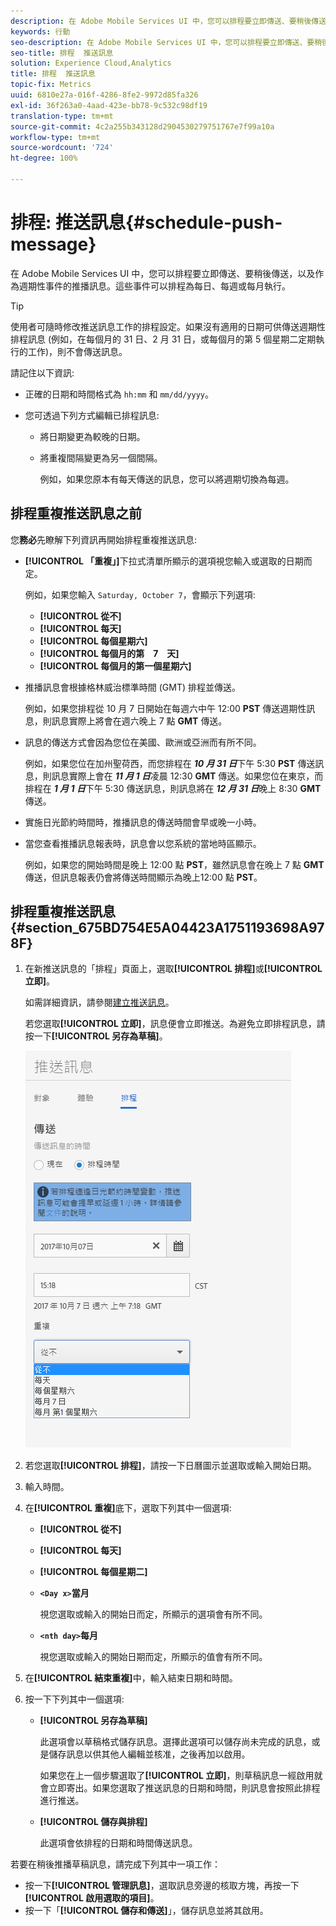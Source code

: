 ```yaml
---
description: 在 Adobe Mobile Services UI 中，您可以排程要立即傳送、要稍後傳送，以及作為週期性事件的推播訊息。這些事件可以排程為每日、每週或每月執行。
keywords: 行動
seo-description: 在 Adobe Mobile Services UI 中，您可以排程要立即傳送、要稍後傳送，以及作為週期性事件的推播訊息。這些事件可以排程為每日、每週或每月執行。
seo-title: 排程  推送訊息
solution: Experience Cloud,Analytics
title: 排程  推送訊息
topic-fix: Metrics
uuid: 6810e27a-016f-4286-8fe2-9972d85fa326
exl-id: 36f263a0-4aad-423e-bb78-9c532c98df19
translation-type: tm+mt
source-git-commit: 4c2a255b343128d2904530279751767e7f99a10a
workflow-type: tm+mt
source-wordcount: '724'
ht-degree: 100%

---
```


# 排程: 推送訊息{#schedule-push-message}

在 Adobe Mobile Services UI 中，您可以排程要立即傳送、要稍後傳送，以及作為週期性事件的推播訊息。這些事件可以排程為每日、每週或每月執行。

>[!TIP]
>
>使用者可隨時修改推送訊息工作的排程設定。如果沒有適用的日期可供傳送週期性排程訊息 (例如，在每個月的 31 日、2 月 31 日，或每個月的第 5 個星期二定期執行的工作)，則不會傳送訊息。

請記住以下資訊:

* 正確的日期和時間格式為 `hh:mm` 和 `mm/dd/yyyy`。

* 您可透過下列方式編輯已排程訊息:

   * 將日期變更為較晚的日期。
   * 將重複間隔變更為另一個間隔。

      例如，如果您原本有每天傳送的訊息，您可以將週期切換為每週。

## 排程重複推送訊息之前

您&#x200B;**務必**&#x200B;先瞭解下列資訊再開始排程重複推送訊息:

* **[!UICONTROL 「重複」]**&#x200B;下拉式清單所顯示的選項視您輸入或選取的日期而定。

   例如，如果您輸入 `Saturday, October 7`，會顯示下列選項:

   * **[!UICONTROL 從不]**
   * **[!UICONTROL 每天]**
   * **[!UICONTROL 每個星期六]**
   * **[!UICONTROL 每個月的第　7　天]**
   * **[!UICONTROL 每個月的第一個星期六]**

* 推播訊息會根據格林威治標準時間 (GMT) 排程並傳送。

   例如，如果您排程從 10 月 7 日開始在每週六中午 12:00 **PST** 傳送週期性訊息，則訊息實際上將會在週六晚上 7 點 **GMT** 傳送。
* 訊息的傳送方式會因為您位在美國、歐洲或亞洲而有所不同。

   例如，如果您位在加州聖荷西，而您排程在 ***10 月 31 日***&#x200B;下午 5:30 **PST** 傳送訊息，則訊息實際上會在 ***11 月 1 日***&#x200B;凌晨 12:30 **GMT** 傳送。如果您位在東京，而排程在 ***1 月 1 日***&#x200B;下午 5:30 傳送訊息，則訊息將在 ***12 月 31 日***&#x200B;晚上 8:30 **GMT** 傳送。
* 實施日光節約時間時，推播訊息的傳送時間會早或晚一小時。
* 當您查看推播訊息報表時，訊息會以您系統的當地時區顯示。

   例如，如果您的開始時間是晚上 12:00 點 **PST**，雖然訊息會在晚上 7 點 **GMT** 傳送，但訊息報表仍會將傳送時間顯示為晚上12:00 點 **PST**。

## 排程重複推送訊息 {#section_675BD754E5A04423A1751193698A978F}

1. 在新推送訊息的「排程」頁面上，選取&#x200B;**[!UICONTROL 排程]**&#x200B;或&#x200B;**[!UICONTROL 立即]**。

   如需詳細資訊，請參閱[建立推送訊息](/help/using/in-app-messaging/t-create-push-message/t-create-push-message.md)。

   若您選取&#x200B;**[!UICONTROL 立即]**，訊息便會立即推送。為避免立即排程訊息，請按一下&#x200B;**[!UICONTROL 另存為草稿]**。

   ![](assets/schedule-push-message.png)

1. 若您選取&#x200B;**[!UICONTROL 排程]**，請按一下日曆圖示並選取或輸入開始日期。
1. 輸入時間。 
1. 在&#x200B;**[!UICONTROL 重複]**&#x200B;底下，選取下列其中一個選項:

   * **[!UICONTROL 從不]**
   * **[!UICONTROL 每天]**
   * **[!UICONTROL 每個星期二]**
   * **`<Day x>`當月**

      視您選取或輸入的開始日而定，所顯示的選項會有所不同。
   * **`<nth day>`每月**

      視您選取或輸入的開始日期而定，所顯示的值會有所不同。

1. 在&#x200B;**[!UICONTROL 結束重複]**&#x200B;中，輸入結束日期和時間。
1. 按一下下列其中一個選項:

   * **[!UICONTROL 另存為草稿]**

      此選項會以草稿格式儲存訊息。選擇此選項可以儲存尚未完成的訊息，或是儲存訊息以供其他人編輯並核准，之後再加以啟用。

      如果您在上一個步驟選取了&#x200B;**[!UICONTROL 立即]**，則草稿訊息一經啟用就會立即寄出。如果您選取了推送訊息的日期和時間，則訊息會按照此排程進行推送。

   * **[!UICONTROL 儲存與排程]**

      此選項會依排程的日期和時間傳送訊息。

若要在稍後推播草稿訊息，請完成下列其中一項工作：

* 按一下&#x200B;**[!UICONTROL 管理訊息]**，選取訊息旁邊的核取方塊，再按一下&#x200B;**[!UICONTROL 啟用選取的項目]**。
* 按一下「**[!UICONTROL 儲存和傳送]**」，儲存訊息並將其啟用。
